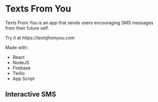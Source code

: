 # Texts From You

Texts From You is an app that sends users encouraging SMS messages from their future self.

Try it at _https://textsfromyou.com_

Made with:

- React
- NodeJS
- Firebase
- Twilio
- App Script

## Interactive SMS
